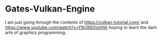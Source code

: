 # Gates-Vulkan-Engine

I am just going through the contents of https://vulkan-tutorial.com/ and https://www.youtube.com/watch?v=Y9U9IE0gVHA hoping to learn the dark arts of graphics programming.
